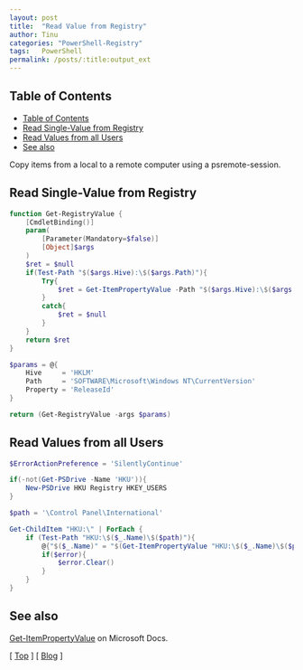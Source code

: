 ```yaml
---
layout: post
title:  "Read Value from Registry"
author: Tinu
categories: "PowerShell-Registry"
tags:   PowerShell
permalink: /posts/:title:output_ext
---
```


## Table of Contents

- [Table of Contents](#table-of-contents)
- [Read Single-Value from Registry](#read-single-value-from-registry)
- [Read Values from all Users](#read-values-from-all-users)
- [See also](#see-also)

Copy items from a local to a remote computer using a psremote-session.

## Read Single-Value from Registry

````powershell
function Get-RegistryValue {
    [CmdletBinding()]
    param(
        [Parameter(Mandatory=$false)]
        [Object]$args
    )
    $ret = $null
    if(Test-Path "$($args.Hive):\$($args.Path)"){
        Try{
            $ret = Get-ItemPropertyValue -Path "$($args.Hive):\$($args.Path)" -Name $args.Property
        }
        catch{
            $ret = $null
        }
    }
    return $ret
}

$params = @{
    Hive     = 'HKLM'
    Path     = 'SOFTWARE\Microsoft\Windows NT\CurrentVersion'
    Property = 'ReleaseId'
}

return (Get-RegistryValue -args $params)
````

## Read Values from all Users

````powershell
$ErrorActionPreference = 'SilentlyContinue'

if(-not(Get-PSDrive -Name 'HKU')){
    New-PSDrive HKU Registry HKEY_USERS
}

$path = '\Control Panel\International'

Get-ChildItem "HKU:\" | ForEach {
    if (Test-Path "HKU:\$($_.Name)\$($path)"){
        @{"$($_.Name)" = "$(Get-ItemPropertyValue "HKU:\$($_.Name)\$($path)" -Name "LocaleName")"}
        if($error){
            $error.Clear()
        }
    }
}
````

## See also

[Get-ItemPropertyValue](https://docs.microsoft.com/en-us/powershell/module/microsoft.powershell.management/get-itempropertyvalue?view=powershell-6) on Microsoft Docs.

[ [Top](#table-of-contents) ] [ [Blog](../categories.html) ]

